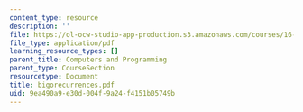 ```yaml
---
content_type: resource
description: ''
file: https://ol-ocw-studio-app-production.s3.amazonaws.com/courses/16-01-unified-engineering-i-ii-iii-iv-fall-2005-spring-2006/9ea490a9e30d004f9a24f4151b05749b_bigorecurrences.pdf
file_type: application/pdf
learning_resource_types: []
parent_title: Computers and Programming
parent_type: CourseSection
resourcetype: Document
title: bigorecurrences.pdf
uid: 9ea490a9-e30d-004f-9a24-f4151b05749b
---
```

